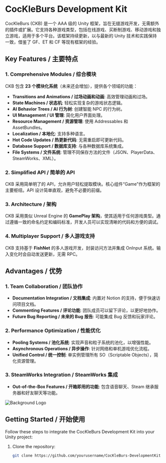 # CocKleBurs Development Kit

CocKleBurs (CKB) 是一个 AAA 级的 Unity 框架，旨在无缝游戏开发，无需额外的插件或扩展。它支持各种游戏类型，包括在线游戏、买断制游戏、移动游戏和独立游戏，适用于多个平台。该框架持续更新，以与最新的 Unity 技术和实践保持一致，借鉴了 GF、ET 和 CF 等现有框架的经验。

## Key Features / 主要特点

### 1. Comprehensive Modules / 综合模块
CKB 包含 **23 个模块化系统**（未来还会增加），提供各个领域的功能：

- **Transitions and Animations / 过场动画和动画**: 高效管理动画和过场。
- **State Machines / 状态机**: 轻松实现复杂的游戏状态逻辑。
- **AI Behavior Trees / AI 行为树**: 创建智能 NPC 的行为树。
- **UI Management / UI 管理**: 简化用户界面处理。
- **Resource Management / 资源管理**: 使用 Addressables 和 AssetBundles。
- **Localization / 本地化**: 支持多种语言。
- **Hot Code Updates / 热更新代码**: 无需重启即可更新代码。
- **Database Support / 数据库支持**: 与各种数据库系统集成。
- **File Systems / 文件系统**: 管理不同保存方法的文件（JSON、PlayerData、SteamWorks、XML）。

### 2. Simplified API / 简单的 API
CKB 采用简单明了的 API，允许用户轻松提取模块。核心组件“Game”作为框架的主要枢纽。API 设计简单直观，避免不必要的前缀。

### 3. Architecture / 架构
CKB 采用类似 Unreal Engine 的 **GamePlay 架构**，使其适用于任何游戏类型。通过遵循一致的命名约定和编码标准，开发人员可以实现清晰的代码和方便的调试。

### 4. Multiplayer Support / 多人游戏支持
CKB 支持基于 **FishNet** 的多人游戏开发，封装访问方法并集成 OnInput 系统。输入变化时会自动发送更新，无需 RPC。

## Advantages / 优势

### 1. Team Collaboration / 团队协作
- **Documentation Integration / 文档集成**: 内置对 Notion 的支持，便于快速访问项目文档。
- **Commenting Features / 评论功能**: 团队成员可以留下评论，以更好地协作。
- **Future Bug Reporting / 未来的 Bug 报告**: 可能集成 Bug 反馈和玩家评论。

### 2. Performance Optimization / 性能优化
- **Pooling Systems / 池化系统**: 实现声音和粒子系统的池化，以增强性能。
- **Asynchronous Operations / 异步操作**: 针对网络和单机游戏优化流程。
- **Unified Control / 统一控制**: 单实例管理所有 SO（Scriptable Objects），简化资源管理。

### 3. SteamWorks Integration / SteamWorks 集成
- **Out-of-the-Box Features / 开箱即用的功能**: 包含语音聊天、Steam 继承服务器和好友聊天等功能。

![Background Logo](https://github.com/user-attachments/assets/db75f238-66bb-4ece-a087-49a319631422)

## Getting Started / 开始使用
Follow these steps to integrate the CocKleBurs Development Kit into your Unity project:

1. Clone the repository:
   ```bash
   git clone https://github.com/yourusername/CocKleBurs-DevelopmentKit.git
